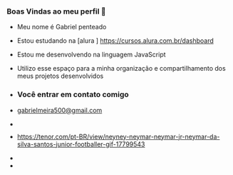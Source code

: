  ### Boas Vindas ao meu perfil 👋

- Meu nome é Gabriel penteado 

- Estou estudando na [alura ] https://cursos.alura.com.br/dashboard
- Estou me desenvolvendo na linguagem JavaScript
- Utilizo esse espaço para a minha organização e compartilhamento dos meus projetos desenvolvidos

- ### Você entrar em contato comigo
- gabrielmeira500@gmail.com
- ![]()
- https://tenor.com/pt-BR/view/neyney-neymar-neymar-jr-neymar-da-silva-santos-junior-footballer-gif-17799543
- 
- 
